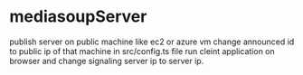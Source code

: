 # mediasoupServer

publish server on public machine like ec2 or azure vm
change announced id to public ip of that machine in src/config.ts file
run cleint application on browser and change signaling server ip to server ip.
